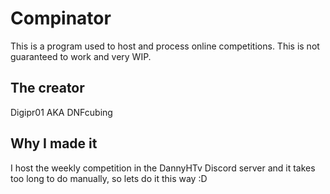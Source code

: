 # Compinator
This is a program used to host and process online competitions.
This is not guaranteed to work and very WIP.

## The creator
Digipr01 AKA DNFcubing

## Why I made it
I host the weekly competition in the DannyHTv Discord server and it takes too long to do manually, so lets do it this way :D